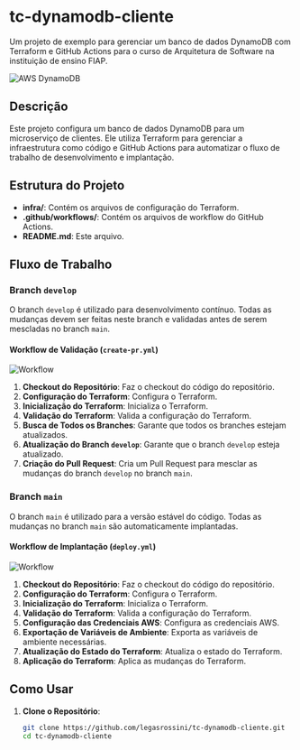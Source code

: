 # tc-dynamodb-cliente

Um projeto de exemplo para gerenciar um banco de dados DynamoDB com Terraform e GitHub Actions para o curso de Arquitetura de Software na instituição de ensino FIAP.

![AWS DynamoDB](https://img.shields.io/badge/AWS-DynamoDB-232F3E?style=for-the-badge&logo=amazon-aws&logoColor=white)

## Descrição

Este projeto configura um banco de dados DynamoDB para um microserviço de clientes. Ele utiliza Terraform para gerenciar a infraestrutura como código e GitHub Actions para automatizar o fluxo de trabalho de desenvolvimento e implantação.

## Estrutura do Projeto

- **infra/**: Contém os arquivos de configuração do Terraform.
- **.github/workflows/**: Contém os arquivos de workflow do GitHub Actions.
- **README.md**: Este arquivo.

## Fluxo de Trabalho

### Branch `develop`

O branch `develop` é utilizado para desenvolvimento contínuo. Todas as mudanças devem ser feitas neste branch e validadas antes de serem mescladas no branch `main`.

#### Workflow de Validação (`create-pr.yml`)

![Workflow](https://img.shields.io/badge/GitHub%20Actions-Workflow%20de%20Validação-2088FF?style=for-the-badge&logo=github-actions&logoColor=white)

1. **Checkout do Repositório**: Faz o checkout do código do repositório.
2. **Configuração do Terraform**: Configura o Terraform.
3. **Inicialização do Terraform**: Inicializa o Terraform.
4. **Validação do Terraform**: Valida a configuração do Terraform.
5. **Busca de Todos os Branches**: Garante que todos os branches estejam atualizados.
6. **Atualização do Branch `develop`**: Garante que o branch `develop` esteja atualizado.
7. **Criação do Pull Request**: Cria um Pull Request para mesclar as mudanças do branch `develop` no branch `main`.

### Branch `main`

O branch `main` é utilizado para a versão estável do código. Todas as mudanças no branch `main` são automaticamente implantadas.

#### Workflow de Implantação (`deploy.yml`)

![Workflow](https://img.shields.io/badge/GitHub%20Actions-Workflow%20de%20Implantação-2088FF?style=for-the-badge&logo=github-actions&logoColor=white)

1. **Checkout do Repositório**: Faz o checkout do código do repositório.
2. **Configuração do Terraform**: Configura o Terraform.
3. **Inicialização do Terraform**: Inicializa o Terraform.
4. **Validação do Terraform**: Valida a configuração do Terraform.
5. **Configuração das Credenciais AWS**: Configura as credenciais AWS.
6. **Exportação de Variáveis de Ambiente**: Exporta as variáveis de ambiente necessárias.
7. **Atualização do Estado do Terraform**: Atualiza o estado do Terraform.
8. **Aplicação do Terraform**: Aplica as mudanças do Terraform.

## Como Usar

1. **Clone o Repositório**:
   ```sh
   git clone https://github.com/legasrossini/tc-dynamodb-cliente.git
   cd tc-dynamodb-cliente